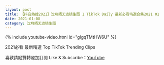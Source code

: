 ```yaml
---
layout: post
title: 【抖音熱搜2021】沈月晒无滤镜生图 1 TikTok Daily 最新必看精選合集2021 01 08
date: 2021-01-08
category: 沈月晒无滤镜生图
---
```


{% include youtube-video.html id="gIgqTMtHW6U" %}

2021必看 最新精選 Top TikTok Trending Clips

喜歡請點贊轉發加訂閱 Like & Subscribe：[YouTube](https://www.youtube.com/channel/UCAoR7VcanIPd04uEq_GIylA/videos)

